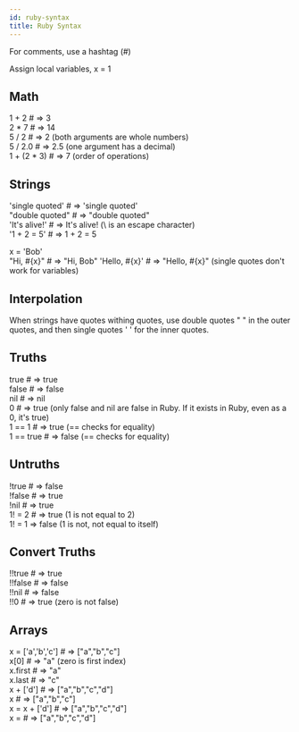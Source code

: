 ```yaml
---
id: ruby-syntax
title: Ruby Syntax
---
```


For comments, use a hashtag (#)  

Assign local variables, x = 1  

## Math

1 + 2 # => 3  
2 * 7 # => 14  
5 / 2 # => 2 (both arguments are whole numbers)  
5 / 2.0 # => 2.5 (one argument has a decimal)  
1 + (2 * 3) # => 7 (order of operations)  

## Strings

'single quoted' # => 'single quoted'  
"double quoted" # => "double quoted"  
'It\'s alive!' # => It's alive! (\ is an escape character)  
'1 + 2 = 5' # => 1 + 2 = 5  

x = 'Bob'  
"Hi, #{x}" # => "Hi, Bob"
'Hello, #{x}' # => "Hello, \#{x}" (single quotes don't work for variables)  

## Interpolation

When strings have quotes withing quotes, use double quotes " " in the outer quotes, and then single quotes ' ' for the inner quotes.

## Truths

true # => true  
false # => false  
nil # => nil  
0 # => true (only false and nil are false in Ruby. If it exists in Ruby, even as a 0, it's true)  
1 == 1 # => true (== checks for equality)  
1 == true # => false (== checks for equality)  

## Untruths

!true # => false  
!false # => true  
!nil # => true  
1! = 2 # => true (1 is not equal to 2)  
1! = 1 => false (1 is not, not equal to itself)  

## Convert Truths

!!true # => true  
!!false # => false  
!!nil # => false  
!!0 # => true (zero is not false)  

## Arrays

x = ['a','b','c'] # => ["a","b","c"]  
x[0] # => "a" (zero is first index)  
x.first # => "a"  
x.last # => "c"  
x + ['d'] # => ["a","b","c","d"]  
x # => ["a","b","c"]  
x = x + ['d'] # => ["a","b","c","d"]  
x = # => ["a","b","c","d"]  
